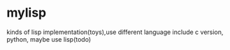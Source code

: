 # mylisp
kinds of lisp implementation(toys),use different language include c version, python, maybe use lisp(todo) 
